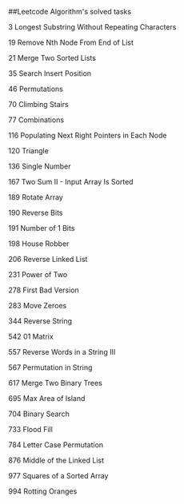 ##Leetcode Algorithm's solved tasks

3 Longest Substring Without Repeating Characters

19 Remove Nth Node From End of List

21 Merge Two Sorted Lists

35 Search Insert Position

46 Permutations

70 Climbing Stairs

77 Combinations

116 Populating Next Right Pointers in Each Node

120 Triangle

136 Single Number

167 Two Sum II - Input Array Is Sorted

189 Rotate Array

190 Reverse Bits

191 Number of 1 Bits

198 House Robber

206 Reverse Linked List

231 Power of Two

278 First Bad Version

283 Move Zeroes

344 Reverse String

542 01 Matrix

557 Reverse Words in a String III

567 Permutation in String

617 Merge Two Binary Trees
 
695 Max Area of Island

704 Binary Search

733 Flood Fill

784 Letter Case Permutation

876 Middle of the Linked List

977 Squares of a Sorted Array

994 Rotting Oranges
